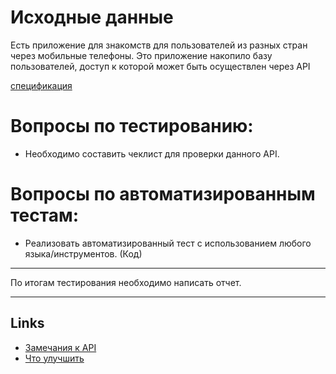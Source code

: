 # Исходные данные

Есть приложение для знакомств для пользователей из разных стран через мобильные телефоны. 
Это приложение накопило базу пользователей, доступ к которой может быть осуществлен через API

[спецификация](https://dev.coolrocket.com/test/api.json)


# Вопросы по тестированию: 
* Необходимо составить чеклист для проверки данного API. 

# Вопросы по автоматизированным тестам: 
* Реализовать автоматизированный тест с использованием любого языка/инструментов. (Код)

***

По итогам тестирования необходимо написать отчет.


***

## Links
- [Замечания к API](docs/remarks.md)
- [Что улучшить](docs/todos.md)
